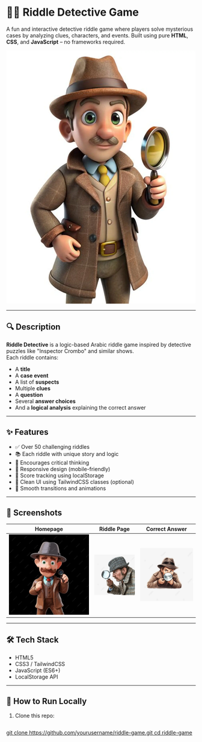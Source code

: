 # 🕵️‍♂️ Riddle Detective Game

A fun and interactive detective riddle game where players solve mysterious cases by analyzing clues, characters, and events. Built using pure **HTML**, **CSS**, and **JavaScript** – no frameworks required.

![Riddle Game Screenshot](./pic/cartoon13.webp)

---

## 🔍 Description

**Riddle Detective** is a logic-based Arabic riddle game inspired by detective puzzles like "Inspector Crombo" and similar shows.  
Each riddle contains:
- A **title**
- A **case event**
- A list of **suspects**
- Multiple **clues**
- A **question**
- Several **answer choices**
- And a **logical analysis** explaining the correct answer

---

## ✨ Features

- ✅ Over 50 challenging riddles
- 📚 Each riddle with unique story and logic
- 🧠 Encourages critical thinking
- 📱 Responsive design (mobile-friendly)
- 💾 Score tracking using localStorage
- 🧩 Clean UI using TailwindCSS classes (optional)
- 🔁 Smooth transitions and animations

---

## 📸 Screenshots

| Homepage               | Riddle Page              | Correct Answer           |
|------------------------|--------------------------|--------------------------|
| ![Home](./pic/cartoon10.webp) | ![Riddle](./pic/cartoon11.webp) | ![Correct](./pic/cartoon12.webp) |

---

## 🛠️ Tech Stack

- HTML5
- CSS3 / TailwindCSS
- JavaScript (ES6+)
- LocalStorage API

---

## 🚀 How to Run Locally

1. Clone this repo:
   ```bash
 [  git clone https://github.com/yourusername/riddle-game.git
   cd riddle-game
](https://kiroloes1.github.io/RiddleGame/)

